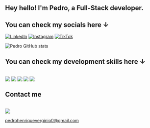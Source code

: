 ## Hey hello! I'm Pedro, a Full-Stack developer.

## You can check my socials here ↓
[![LinkedIn](https://img.shields.io/badge/LinkedIn-0077B5?style=for-the-badge&logo=linkedin&logoColor=white)](https://www.linkedin.com/in/pedro-henrique-verginio/)
[![Instagram](https://img.shields.io/badge/Instagram-E4405F?style=for-the-badge&logo=instagram&logoColor=white)](https://www.instagram.com/pedrohverginio)
[![TikTok](https://img.shields.io/badge/Twitter-1DA1F2?style=for-the-badge&logo=twitter&logoColor=white)](https://twitter.com/lexysspjl/)

![Pedro GitHub stats](https://github-readme-stats.vercel.app/api?username=ogpdx&show_icons=true&theme=radical)

## You can check my development skills here ↓

<div style="display: inline_block"><br/>
<img align="center" src="https://img.shields.io/badge/Python-3776AB?style=for-the-badge&logo=python&logoColor=white">
<img align="center" src="https://img.shields.io/badge/CSS3-1572B6?style=for-the-badge&logo=css3&logoColor=white">
<img align="center" src="https://img.shields.io/badge/JavaScript-F7DF1E?style=for-the-badge&logo=javascript&logoColor=black">
<img align="center" src="https://img.shields.io/badge/Django-092E20?style=for-the-badge&logo=django&logoColor=white">
<img align="center" src="https://img.shields.io/badge/PostgreSQL-336791?style=for-the-badge&logo=postgresql&logoColor=white">
</div>

## Contact me 

<div style="display: inline_block"><br/>
<img align="center" src="https://img.shields.io/badge/WhatsApp-25D366?style=for-the-badge&logo=whatsapp&logoColor=white"(https://wa.me/5534992059855)>

pedrohenriqueverginio0@gmail.com
